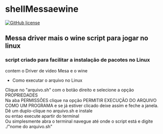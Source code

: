 # shellMessaewine

[![GitHub license](https://img.shields.io/github/license/lucasdias87/shellMessaewine?style=for-the-badge)](https://github.com/lucasdias87/shellMessaewine/blob/master/LICENSE)
## Messa driver mais o wine script para jogar no linux
### script criado para facilitar a instalação de pacotes no Linux 
contem o Driver de video Mesa e o wine 

- Como executar o arquivo no Linux <br>

Clique no "arquivo.sh" com o botão direito e selecione a opção PROPRIEDADES <br>
Na aba PERMISSÕES clique na opção PERMITIR EXECUÇÃO DO ARQUIVO COMO UM PROGRAMA 
e se já estiver clicado deixe assim e feche a janela. <br> Dê um duplo-clique no arquivo.sh e instale <br>
ou entao execute apartir do terminal<br>
Ou simplesmente abra o terminal navegue até onde o script está e digite ./"nome do arquivo.sh"






